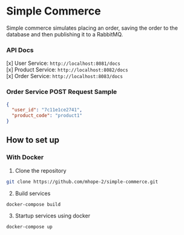 # Simple Commerce
Simple commerce simulates placing an order, saving the order to the database and then publishing it to a RabbitMQ.

### API Docs
[x] User Service: `http://localhost:8081/docs`  
[x] Product Service: `http://localhost:8082/docs`  
[x] Order Service: `http://localhost:8083/docs` 

### Order Service POST Request Sample
```json
{
  "user_id": "7c11e1ce2741",
  "product_code": "product1"
}
```

## How to set up

### With Docker
1. Clone the repository
```bash
git clone https://github.com/mhope-2/simple-commerce.git
```
2. Build services
```bash
docker-compose build
```
3. Startup services using docker
```bash
docker-compose up
``` 
